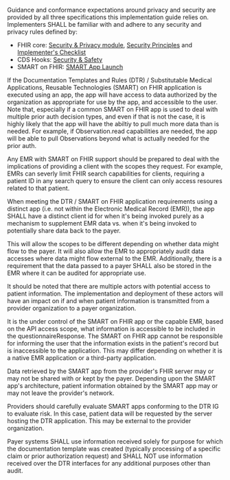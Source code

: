 Guidance and conformance expectations around privacy and security are provided by all three specifications this implementation guide relies on. Implementers SHALL be familiar with and adhere to any security and privacy rules defined by:

* FHIR core: [Security & Privacy module]({{site.data.fhir.path}}secpriv-module.html), [Security Principles]({{site.data.fhir.path}}security.html) and [Implementer's Checklist]({{site.data.fhir.path}}safety.html)
* CDS Hooks: [Security & Safety](https://cds-hooks.hl7.org/1.0/#security-and-safety)
* SMART on FHIR: [SMART App Launch](http://www.hl7.org/fhir/smart-app-launch)

If the Documentation Templates and Rules (DTR) / Substitutable Medical Applications, Reusable Technologies (SMART) on FHIR application is executed using an app, the app will have access to data authorized by the organization as appropriate for use by the app, and accessible to the user. Note that, especially if a common SMART on FHIR app is used to deal with multiple prior auth decision types, and even if that is not the case, it is highly likely that the app will have the abiltiy to pull much more data than is needed. For example, if Observation.read capabilities are needed, the app will be able to pull Observations beyond what is actually needed for the prior auth.

Any EMR with SMART on FHIR support should be prepared to deal with the implications of providing a client with the scopes they request.  For example, EMRs can severly limit FHIR search capabilities for clients, requiring a patient ID in any search query to ensure the client can only access resoures related to that patient.

When meeting the DTR / SMART on FHIR application requirements using a distinct app (i.e. not within the  Electronic Medical Record (EMR)), the app SHALL have a distinct client id for when it's being invoked purely as a mechanism to supplement EMR data vs. when it's being invoked to potentially share data back to the payer.

This will allow the scopes to be different depending on whether data might flow to the payer. It will also allow the EMR to appropriately audit data accesses where data might flow external to the EMR.
Additionally, there is a requirement that the data passed to a payer SHALL also be stored in the EMR where it can be audited for appropriate use.

It should be noted that there are multiple actors with potential access to patient information. The implementation and deployment of these actors will have an impact on if and when patient information is transmitted from a provider organization to a payer organization.

It is the under control of the SMART on FHIR app or the capable EMR, based on the API access scope, what information is accessible to be included in the questionnaireResponse. The SMART on FHIR app cannot be responsible for informing the user that the information exists in the patient's record but is inaccessible to the application. This may differ depending on whether it is a native EMR application or a third-party application.

Data retrieved by the SMART app from the provider's FHIR server may or may not be shared with or kept by the payer. Depending upon the SMART app's architecture, patient information obtained by the SMART app may or may not leave the provider's network. 

Providers should carefully evaluate SMART apps conforming to the DTR IG to evaluate risk. In this case, patient data will be requested by the server hosting the DTR application. This may be external to the provider organization.

Payer systems SHALL use information received solely for purpose for which the documentation template was created (typically processing of a specific claim or prior authorization request) and SHALL NOT use information received over the DTR interfaces for any additional purposes other than audit.
